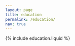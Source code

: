 ```yaml
---
layout: page
title: education
permalink: /education/
nav: true
---
```


{% include education.liquid %}
